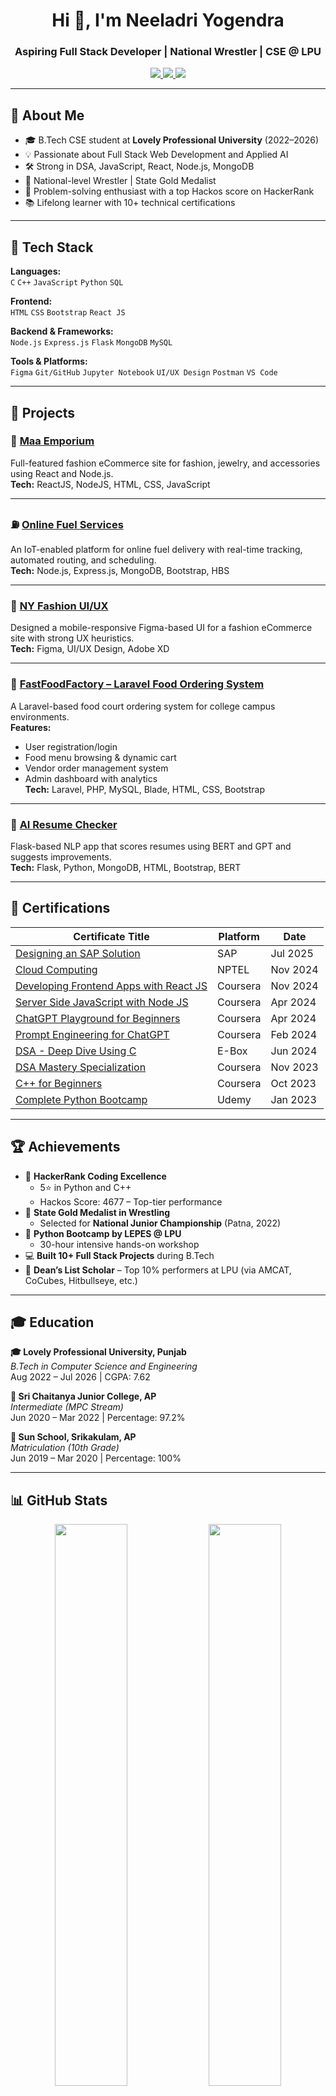 <h1 align="center">Hi 👋, I'm Neeladri Yogendra</h1>
<h3 align="center">Aspiring Full Stack Developer | National Wrestler | CSE @ LPU</h3>

<p align="center">
  <a href="https://www.linkedin.com/in/yogendra-neeladri-37b60224b/" target="_blank">
    <img src="https://img.shields.io/badge/LinkedIn-YogendraNeeladri-blue?style=flat-square&logo=linkedin" />
  </a>
  <a href="https://github.com/YogendraNeeladri" target="_blank">
    <img src="https://img.shields.io/badge/GitHub-YogendraNeeladri-black?style=flat-square&logo=github" />
  </a>
  <a href="mailto:yogiyadav1970@gmail.com">
    <img src="https://img.shields.io/badge/Email-yogiyadav1970@gmail.com-red?style=flat-square&logo=gmail" />
  </a>
</p>

---

## 💼 About Me

- 🎓 B.Tech CSE student at **Lovely Professional University** (2022–2026)  
- 💡 Passionate about Full Stack Web Development and Applied AI  
- 🛠️ Strong in DSA, JavaScript, React, Node.js, MongoDB  
- 🥇 National-level Wrestler | State Gold Medalist  
- 🎯 Problem-solving enthusiast with a top Hackos score on HackerRank  
- 📚 Lifelong learner with 10+ technical certifications

---

## 🔧 Tech Stack

**Languages:**  
`C` `C++` `JavaScript` `Python` `SQL`

**Frontend:**  
`HTML` `CSS` `Bootstrap` `React JS`

**Backend & Frameworks:**  
`Node.js` `Express.js` `Flask` `MongoDB` `MySQL`

**Tools & Platforms:**  
`Figma` `Git/GitHub` `Jupyter Notebook` `UI/UX Design` `Postman` `VS Code`

---

## 🚀 Projects

### 👗 [Maa Emporium](https://github.com/YogendraNeeladri/MaaEmporium)  
Full-featured fashion eCommerce site for fashion, jewelry, and accessories using React and Node.js.  
**Tech:** ReactJS, NodeJS, HTML, CSS, JavaScript  

---

### ⛽ [Online Fuel Services](https://github.com/YogendraNeeladri/E-Commerce-Website-Frontend-Backend-Online-Fuel-Services)  
An IoT-enabled platform for online fuel delivery with real-time tracking, automated routing, and scheduling.  
**Tech:** Node.js, Express.js, MongoDB, Bootstrap, HBS  

---

### 🎨 [NY Fashion UI/UX](https://github.com/YogendraNeeladri/NY-Fashion-UI-UX)  
Designed a mobile-responsive Figma-based UI for a fashion eCommerce site with strong UX heuristics.  
**Tech:** Figma, UI/UX Design, Adobe XD  

---

### 🍔 [FastFoodFactory – Laravel Food Ordering System](https://github.com/YogendraNeeladri/FastFoodFactory-laravel)  
A Laravel-based food court ordering system for college campus environments.  
**Features:**  
- User registration/login  
- Food menu browsing & dynamic cart  
- Vendor order management system  
- Admin dashboard with analytics  
**Tech:** Laravel, PHP, MySQL, Blade, HTML, CSS, Bootstrap   

---

### 🤖 [AI Resume Checker](https://github.com/YogendraNeeladri/AIResumeChecker) 
Flask-based NLP app that scores resumes using BERT and GPT and suggests improvements.  
**Tech:** Flask, Python, MongoDB, HTML, Bootstrap, BERT  

---

## 📜 Certifications

| Certificate Title | Platform | Date |
|------------------|----------|------|
| [Designing an SAP Solution](https://www.coursera.org/account/accomplishments/verify/5G8LKXRCE8BH) | SAP | Jul 2025 |
| [Cloud Computing](https://archive.nptel.ac.in/content/noc/NOC24/SEM2/Ecertificates/106/noc24-cs118/Course/NPTEL24CS118S167020308604433082.pdf) | NPTEL | Nov 2024 |
| [Developing Frontend Apps with React JS](https://www.coursera.org/account/accomplishments/verify/5RFIPEPOFDDA) | Coursera | Nov 2024 |
| [Server Side JavaScript with Node JS](https://www.coursera.org/account/accomplishments/verify/NDJPRD2VZ4LK) | Coursera | Apr 2024 |
| [ChatGPT Playground for Beginners](https://www.coursera.org/account/accomplishments/verify/CSV6WPTF7EM7) | Coursera | Apr 2024 |
| [Prompt Engineering for ChatGPT](https://www.coursera.org/account/accomplishments/verify/P3CU666RRTW5) | Coursera | Feb 2024 |
| [DSA - Deep Dive Using C](https://apipro.e-box.co.in/course/previewCourseCompletionCertificate?code=98bd472c-b6a2-4be0-aa94-6afcf8130c3b) | E-Box | Jun 2024 |
| [DSA Mastery Specialization](https://www.coursera.org/account/accomplishments/specialization/ZLR4AL88EGUQ) | Coursera | Nov 2023 |
| [C++ for Beginners](https://www.coursera.org/account/accomplishments/verify/CSV6WPTF7EM7) | Coursera | Oct 2023 |
| [Complete Python Bootcamp](https://www.coursera.org/account/accomplishments/specialization/KHB48PZ7NF8F) | Udemy | Jan 2023 |

---

## 🏆 Achievements

- 🧠 **HackerRank Coding Excellence**  
  - 5⭐ in Python and C++  
  - Hackos Score: 4677 – Top-tier performance  
- 🥇 **State Gold Medalist in Wrestling**  
  - Selected for **National Junior Championship** (Patna, 2022)  
- 🧪 **Python Bootcamp by LEPES @ LPU**  
  - 30-hour intensive hands-on workshop  
- 💻 **Built 10+ Full Stack Projects** during B.Tech  
- 🏅 **Dean’s List Scholar** – Top 10% performers at LPU (via AMCAT, CoCubes, Hitbullseye, etc.)

---

## 🎓 Education

**🎓 Lovely Professional University, Punjab**  
*B.Tech in Computer Science and Engineering*  
Aug 2022 – Jul 2026 | CGPA: 7.62  

**🏫 Sri Chaitanya Junior College, AP**  
*Intermediate (MPC Stream)*  
Jun 2020 – Mar 2022 | Percentage: 97.2%  

**🏫 Sun School, Srikakulam, AP**  
*Matriculation (10th Grade)*  
Jun 2019 – Mar 2020 | Percentage: 100%

---

## 📊 GitHub Stats

<p align="center">
  <img src="https://github-readme-stats.vercel.app/api?username=YogendraNeeladri&show_icons=true&theme=tokyonight" width="48%" />
  <img src="https://github-readme-streak-stats.herokuapp.com/?user=YogendraNeeladri&theme=tokyonight" width="48%" />
</p>

---

## 📫 Let's Connect

If you’re into tech, startups, AI, or even sports — reach out via [LinkedIn](https://www.linkedin.com/in/yogendra-neeladri-37b60224b/) or [Email](mailto:yogiyadav1970@gmail.com) 🤝

---

*Thank you for visiting my GitHub Profile! Keep Building 🚀*
